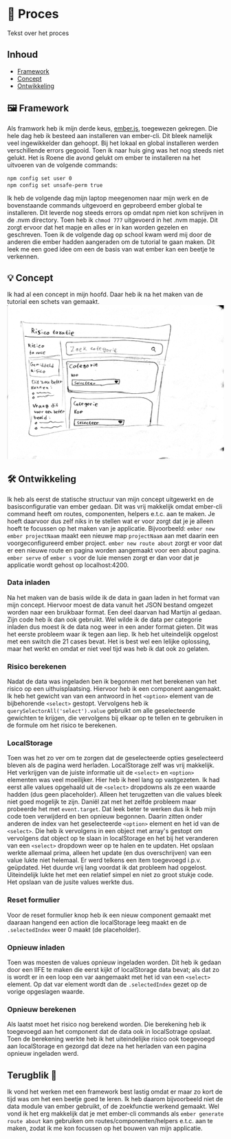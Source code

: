 # 📓 Proces
Tekst over het proces

## Inhoud
* [Framework](#framework)
* [Concept](#concept)
* [Ontwikkeling](#ontwikkeling)

## 🖼️ Framework
Als framwork heb ik mijn derde keus, [ember.js](https://www.emberjs.com/), toegewezen gekregen. Die hele dag heb ik besteed aan installeren van ember-cli. Dit bleek namelijk veel ingewikkelder dan gehoopt. Bij het lokaal en global installeren werden verschillende errors gegooid. Toen ik naar huis ging was het nog steeds niet gelukt.
Het is Roene die avond gelukt om ember te installeren na het uitvoeren van de volgende commands:
```
npm config set user 0
npm config set unsafe-perm true
```
Ik heb de volgende dag mijn laptop meegenomen naar mijn werk en de bovenstaande commands uitgevoerd en geprobeerd ember global te installeren. Dit leverde nog steeds errors op omdat npm niet kon schrijven in de .nvm directory. Toen heb ik `chmod 777` uitgevoerd in het .nvm mapje. Dit zorgt ervoor dat het mapje en alles er in kan worden gezelen en geschreven.
Toen ik de volgende dag op school kwam werd mij door de anderen die ember hadden aangeraden om de tutorial te gaan maken. Dit leek me een goed idee om een de basis van wat ember kan een beetje te verkennen.

## 💡 Concept
Ik had al een concept in mijn hoofd. Daar heb ik na het maken van de tutorial een schets van gemaakt.
![Conceptschets](conceptschets.jpg)
<!-- Vul concept aan met meer info -->

## 🛠️ Ontwikkeling
Ik heb als eerst de statische structuur van mijn concept uitgewerkt en de basisconfiguratie van ember gedaan. Dit was vrij makkelijk omdat ember-cli command heeft om routes, componenten, helpers e.t.c. aan te maken. Je hoeft daarvoor dus zelf niks in te stellen wat er voor zorgt dat je je alleen hoeft te focussen op het maken van je applicatie.
Bijvoorbeeld: `ember new ember projectNaam` maakt een nieuwe map `projectNaam` aan met daarin een voorgeconfigureerd ember project. `ember new route about` zorgt er voor dat er een nieuwe route en pagina worden aangemaakt voor een about pagina. `ember serve` of `ember s` voor de luie mensen zorgt er dan voor dat je applicatie wordt gehost op localhost:4200.  

### Data inladen
Na het maken van de basis wilde ik de data in gaan laden in het format van mijn concept. Hiervoor moest de data vanuit het JSON bestand omgezet worden naar een bruikbaar format. Een deel daarvan had Martijn al gedaan. Zijn code heb ik dan ook gebruikt. Wel wilde ik de data per categorie inladen dus moest ik de data nog weer in een ander format gieten. Dit was het eerste probleem waar ik tegen aan liep.
Ik heb het uiteindelijk opgelost met een switch die 21 cases bevat. Het is best wel een lelijke oplossing, maar het werkt en omdat er niet veel tijd was heb ik dat ook zo gelaten.

### Risico berekenen
Nadat de data was ingeladen ben ik begonnen met het berekenen van het risico op een uithuisplaatsing. Hiervoor heb ik een component aangemaakt. Ik heb het gewicht van van een antwoord in het `<option>` element van de bijbehorende `<select>` gestopt. Vervolgens heb ik `querySelectorAll('select').value` gebruikt om alle geselecteerde gewichten te krijgen, die vervolgens bij elkaar op te tellen en te gebruiken in de formule om het risico te berekenen.

### LocalStorage
Toen was het zo ver om te zorgen dat de geselecteerde opties geselecteerd bleven als de pagina werd herladen. LocalStorage zelf was vrij makkelijk. Het verkrijgen van de juiste informatie uit de `<select>` en `<option>` elementen was veel moeilijker. Hier heb ik heel lang op vastgezeten. 
Ik had eerst alle values opgehaald uit de `<select>` dropdowns als ze een waarde hadden (dus geen placeholder). Alleen het terugzetten van die values bleek niet goed mogelijk te zijn.
Daniël zat met het zelfde probleem maar probeerde het met `event.target`. Dat leek beter te werken dus ik heb mijn code toen verwijderd en ben opnieuw begonnen. Daarin zitten onder anderen de index van het geselecteerde `<option>` element en het id van de `<select>`. Die heb ik vervolgens in een object met array's gestopt om vervolgens dat object op te slaan in localStorage en het bij het veranderen van een `<select>` dropdown weer op te halen en te updaten.
Het opslaan werkte allemaal prima, alleen het update (en dus overschrijven) van een value lukte niet helemaal. Er werd telkens een item toegevoegd i.p.v. geüpdated. Het duurde vrij lang voordat ik dat probleem had opgelost. Uiteindelijk lukte het met een relatief simpel en niet zo groot stukje code. Het opslaan van de jusite values werkte dus.

### Reset formulier
Voor de reset formulier knop heb ik een nieuw component gemaakt met daaraan hangend een action die localStorage leeg maakt en de `.selectedIndex` weer 0 maakt (de placeholder). 

### Opnieuw inladen
Toen was moesten de values opnieuw ingeladen worden. Dit heb ik gedaan door een IIFE te maken die eerst kijkt of localStorage data bevat; als dat zo is wordt er in een loop een var aangemaakt met het id van een `<select>` element. Op dat var element wordt dan de `.selectedIndex` gezet op de vorige opgeslagen waarde. 

### Opnieuw berekenen
Als laatst moet het risico nog berekend worden. Die berekening heb ik toegevoegd aan het component dat de data ook in localSotrage opslaat. Toen de berekening werkte heb ik het uiteindelijke risico ook toegevoegd aan localStorage en gezorgd dat deze na het herladen van een pagina opnieuw ingeladen werd.

## Terugblik 🥫
Ik vond het werken met een framework best lastig omdat er maar zo kort de tijd was om het een beetje goed te leren. Ik heb daarom bijvoorbeeld niet de data module van ember gebruikt, of de zoekfunctie werkend gemaakt.
Wel vond ik het erg makkelijk dat je met ember-cli commands als `ember generate route about` kan gebruiken om routes/componenten/helpers e.t.c. aan te maken, zodat ik me kon focussen op het bouwen van mijn applicatie.
